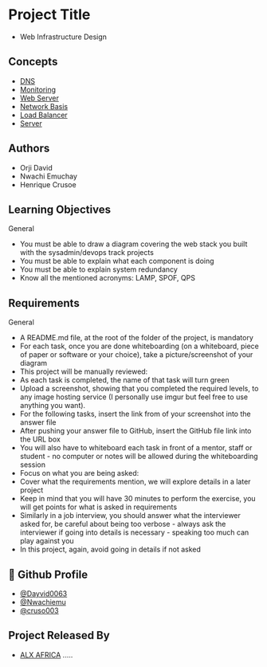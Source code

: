 
# Project Title
- Web Infrastructure Design

## Concepts

 - [DNS](https://intranet.alxswe.com/concepts/12)
  - [Monitoring](https://intranet.alxswe.com/concepts/13)
  - [Web Server](https://intranet.alxswe.com/concepts/17)
  - [Network Basis](https://intranet.alxswe.com/concepts/33)
  - [Load Balancer](https://intranet.alxswe.com/concepts/46)
- [Server](https://intranet.alxswe.com/concepts/67)
## Authors

- Orji David 
- Nwachi Emuchay
- Henrique Crusoe


## Learning Objectives

General
- You must be able to draw a diagram covering the web stack you built with the sysadmin/devops track projects
- You must be able to explain what each component is doing
- You must be able to explain system redundancy
- Know all the mentioned acronyms: LAMP, SPOF, QPS

## Requirements

General
- A README.md file, at the root of the folder of the project, is mandatory
- For each task, once you are done whiteboarding (on a whiteboard, piece of paper or software or your choice), take a picture/screenshot of your diagram
- This project will be manually reviewed:
- As each task is completed, the name of that task will turn green
- Upload a screenshot, showing that you completed the required levels, to any image hosting service (I personally use imgur but feel free to use anything you want).
- For the following tasks, insert the link from of your screenshot into the answer file
- After pushing your answer file to GitHub, insert the GitHub file link into the URL box
- You will also have to whiteboard each task in front of a mentor, staff or student - no computer or notes will be allowed during the whiteboarding session
- Focus on what you are being asked:
- Cover what the requirements mention, we will explore details in a later project
- Keep in mind that you will have 30 minutes to perform the exercise, you will get points for what is asked in requirements
- Similarly in a job interview, you should answer what the interviewer asked for, be careful about being too verbose - always ask the interviewer if going into details is necessary - speaking too much can play against you
- In this project, again, avoid going in details if not asked
## 🔗 Github Profile
- [@Dayvid0063](https://github.com/Dayvid0063)
- [@Nwachiemu](https://github.com/Nwachiemu)
- [@cruso003](https://github.com/cruso003)


## Project Released By

- [ALX AFRICA](https://www.alxafrica.com/)
.....
